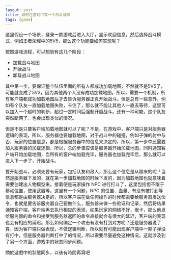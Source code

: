 ```yaml
---
layout: post
title: 如何在游戏中写一个战斗模块
tags: [game]
---
```


这里假设一个场景，登录一款游戏后进入大厅，显示欢迎信息，然后选择战斗模式，例如王者荣耀中的5V5，那么这个功能要如何实现呢？

按照游戏流程，可以想到有这几个阶段：

* 加载战斗地图
* 开始战斗
* 卸载战斗地图

其中第一步，要保证整个队伍里面的所有人都成功加载地图，不然就不是5V5了，可能就变成了5V3，因为其他两个人没有成功加载地图。所以，需要一个机制，所有客户端都成功加载地图后才去告诉服务器正真开始战斗。但是总有一些意外，例如有个队友一直加载地图失败，卡住了，那么就不能让其他人一直去等待，这里可以加入一个超时的判断，超过一定时间后强制开启战斗。还有一种可能，这个队友突然断网了，也会出现类似的情况。

但是不是只要客户端加载地图就可以了呢？不是，在游戏中，客户端只是对服务器逻辑的表现，所以，服务器也要加载地图，对于战斗中的碰撞，例如子弹的射中与否，玩家的位置信息，都是根据服务器中的信息来决定的，所以，第一步中还需要加入服务器的加载逻辑，所以，总的步骤应该是服务器开始加载地图，同时通知客户端开始加载地图，当所有的客户端加载完毕，服务器也加载完毕后，那么就可以进入下一步了，开始战斗。

要开始战斗，必须先要有玩家，包括队友和敌人，那么这个信息是从哪来的呢？当然是服务器下发的，就在第一步加载地图的时候下发的，因为加载地图也就意味着需要创建出人物模型来。接着便是玩家操作 NPC 进行打斗了，这里包括但不限于移动位置，使用武器等。这里有一个问题，NPC 的位置、血量、有没有被打到等信息都是由服务器决定的，所以客户端在做任何操作的时候都需要给服务器发送命令，也就是要告诉服务器自己要做什么，服务器来做一些验证和记录，然后将结果通知客户端，客户端再去执行相应的表现，如果玩家的网络不好，很卡，那么他发给服务器的命令和接受到服务器返回的命令直接就会有很大的延迟，客户端的表现也会有相应的延迟。那么如何确定一个攻击有没有打到对方呢？还是服务器说了算，因为客户端只做表现，不做逻辑判断，所以就有可能出现客户端中一颗子弹没有打中，但是服务器判断打中了的情况，所以需要尽量避免这种情况。这就涉及到了另一个方面，游戏中的状态同步问题。

關於遊戲中的狀態同步，以後有時間再寫吧